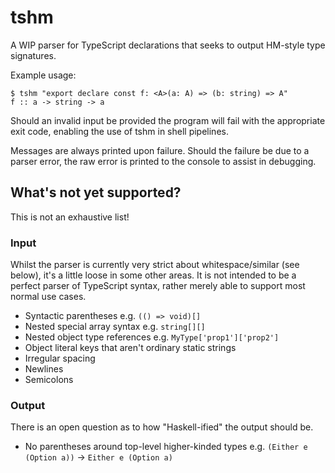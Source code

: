 # tshm

A WIP parser for TypeScript declarations that seeks to output HM-style type signatures.

Example usage:

```
$ tshm "export declare const f: <A>(a: A) => (b: string) => A"
f :: a -> string -> a
```

Should an invalid input be provided the program will fail with the appropriate exit code, enabling the use of tshm in shell pipelines.

Messages are always printed upon failure. Should the failure be due to a parser error, the raw error is printed to the console to assist in debugging.

## What's not yet supported?

This is not an exhaustive list!

### Input

Whilst the parser is currently very strict about whitespace/similar (see below), it's a little loose in some other areas. It is not intended to be a perfect parser of TypeScript syntax, rather merely able to support most normal use cases.

- Syntactic parentheses e.g. `(() => void)[]`
- Nested special array syntax e.g. `string[][]`
- Nested object type references e.g. `MyType['prop1']['prop2']`
- Object literal keys that aren't ordinary static strings
- Irregular spacing
- Newlines
- Semicolons

### Output

There is an open question as to how "Haskell-ified" the output should be.

- No parentheses around top-level higher-kinded types e.g. `(Either e (Option a))` -> `Either e (Option a)`

